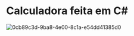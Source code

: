# Calculadora feita em C#

![0cb89c3d-9ba8-4e00-8c1a-e54dd41385d0](https://user-images.githubusercontent.com/80293187/226397381-18f6d60a-39d7-4370-af6a-1caacdd4f1a9.jpg)
